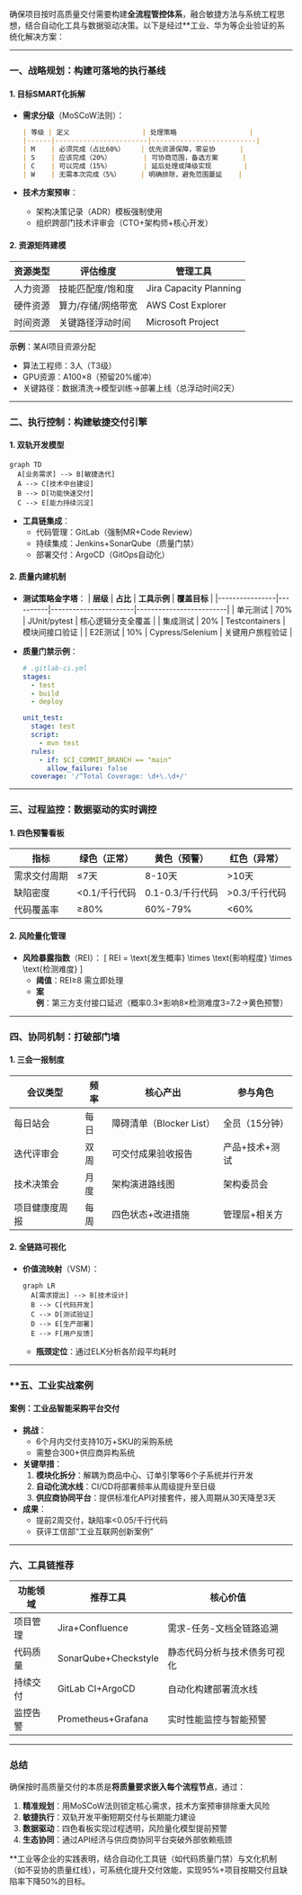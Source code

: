 确保项目按时高质量交付需要构建**全流程管控体系**，融合敏捷方法与系统工程思想，结合自动化工具与数据驱动决策。以下是经过**工业、华为等企业验证的系统化解决方案：

---

### **一、战略规划：构建可落地的执行基线**
#### **1. 目标SMART化拆解**
- **需求分级**（MoSCoW法则）：
  ```markdown
  | 等级 | 定义                  | 处理策略                  |
  |------|-----------------------|--------------------------|
  | M    | 必须完成（占比60%）    | 优先资源保障，零妥协      |
  | S    | 应该完成（20%）        | 可协商范围，备选方案      |
  | C    | 可以完成（15%）        | 延后处理或降级实现        |
  | W    | 无需本次完成（5%）     | 明确排除，避免范围蔓延    |
  ```

- **技术方案预审**：
    - 架构决策记录（ADR）模板强制使用
    - 组织跨部门技术评审会（CTO+架构师+核心开发）

#### **2. 资源矩阵建模**
| **资源类型** | **评估维度**          | **管理工具**            |
|--------------|-----------------------|-------------------------|
| 人力资源     | 技能匹配度/饱和度      | Jira Capacity Planning  |
| 硬件资源     | 算力/存储/网络带宽     | AWS Cost Explorer       |
| 时间资源     | 关键路径浮动时间       | Microsoft Project       |

**示例**：某AI项目资源分配
- 算法工程师：3人（T3级）
- GPU资源：A100×8（预留20%缓冲）
- 关键路径：数据清洗→模型训练→部署上线（总浮动时间2天）

---

### **二、执行控制：构建敏捷交付引擎**
#### **1. 双轨开发模型**
```mermaid
graph TD
  A[业务需求] --> B[敏捷迭代]
  A --> C[技术中台建设]
  B --> D[功能快速交付]
  C --> E[能力持续沉淀]
```

- **工具链集成**：
    - 代码管理：GitLab（强制MR+Code Review）
    - 持续集成：Jenkins+SonarQube（质量门禁）
    - 部署交付：ArgoCD（GitOps自动化）

#### **2. 质量内建机制**
- **测试策略金字塔**：
  | **层级**       | **占比** | **工具示例**          | **覆盖目标**            |
  |----------------|----------|-----------------------|-------------------------|
  | 单元测试       | 70%      | JUnit/pytest          | 核心逻辑分支全覆盖      |
  | 集成测试       | 20%      | Testcontainers        | 模块间接口验证          |
  | E2E测试        | 10%      | Cypress/Selenium      | 关键用户旅程验证        |

- **质量门禁示例**：
  ```yaml
  # .gitlab-ci.yml
  stages:
    - test
    - build
    - deploy

  unit_test:
    stage: test
    script: 
      - mvn test
    rules:
      - if: $CI_COMMIT_BRANCH == "main"
        allow_failure: false
    coverage: '/^Total Coverage: \d+\.\d+/'
  ```

---

### **三、过程监控：数据驱动的实时调控**
#### **1. 四色预警看板**
| **指标**         | **绿色（正常）**       | **黄色（预警）**       | **红色（异常）**       |
|------------------|------------------------|------------------------|------------------------|
| 需求交付周期     | ≤7天                   | 8-10天                 | >10天                 |
| 缺陷密度         | <0.1/千行代码          | 0.1-0.3/千行代码       | >0.3/千行代码          |
| 代码覆盖率       | ≥80%                   | 60%-79%                | <60%                  |

#### **2. 风险量化管理**
- **风险暴露指数**（REI）：
  \[ REI = \text{发生概率} \times \text{影响程度} \times \text{检测难度} \]
    - **阈值**：REI≥8 需立即处理
    - **案例**：第三方支付接口延迟（概率0.3×影响8×检测难度3=7.2→黄色预警）

---

### **四、协同机制：打破部门墙**
#### **1. 三会一报制度**
| **会议类型**     | **频率** | **核心产出**            | **参与角色**              |
|------------------|----------|-------------------------|--------------------------|
| 每日站会         | 每日     | 障碍清单（Blocker List） | 全员（15分钟）           |
| 迭代评审会       | 双周     | 可交付成果验收报告        | 产品+技术+测试           |
| 技术决策会       | 月度     | 架构演进路线图            | 架构委员会               |
| 项目健康度周报   | 每周     | 四色状态+改进措施         | 管理层+相关方            |

#### **2. 全链路可视化**
- **价值流映射**（VSM）：
  ```mermaid
  graph LR
    A[需求提出] --> B[技术设计]
    B --> C[代码开发]
    C --> D[测试验证]
    D --> E[生产部署]
    E --> F[用户反馈]
  ```
    - **瓶颈定位**：通过ELK分析各阶段平均耗时

---

### **五、**工业实战案例**
#### **案例：工业品智能采购平台交付**
- **挑战**：
    - 6个月内交付支持10万+SKU的采购系统
    - 需整合300+供应商异构系统
- **关键举措**：
    1. **模块化拆分**：解耦为商品中心、订单引擎等6个子系统并行开发
    2. **自动化流水线**：CI/CD将部署频率从周级提升至日级
    3. **供应商协同平台**：提供标准化API对接套件，接入周期从30天降至3天
- **成果**：
    - 提前2周交付，缺陷率<0.05/千行代码
    - 获评工信部“工业互联网创新案例”

---

### **六、工具链推荐**
| **功能领域**     | **推荐工具**              | **核心价值**                  |
|------------------|---------------------------|------------------------------|
| 项目管理         | Jira+Confluence           | 需求-任务-文档全链路追溯       |
| 代码质量         | SonarQube+Checkstyle      | 静态代码分析与技术债务可视化   |
| 持续交付         | GitLab CI+ArgoCD          | 自动化构建部署流水线           |
| 监控告警         | Prometheus+Grafana        | 实时性能监控与智能预警         |

---

### **总结**
确保按时高质量交付的本质是**将质量要求嵌入每个流程节点**，通过：
1. **精准规划**：用MoSCoW法则锁定核心需求，技术方案预审排除重大风险
2. **敏捷执行**：双轨开发平衡短期交付与长期能力建设
3. **数据驱动**：四色看板实现过程透明，风险量化模型提前预警
4. **生态协同**：通过API经济与供应商协同平台突破外部依赖瓶颈

**工业等企业的实践表明，结合自动化工具链（如代码质量门禁）与文化机制（如不妥协的质量红线），可系统化提升交付效能，实现95%+项目按期交付且缺陷率下降50%的目标。